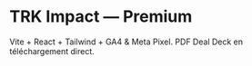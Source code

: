 # TRK Impact — Premium

Vite + React + Tailwind + GA4 & Meta Pixel. PDF Deal Deck en téléchargement direct.
